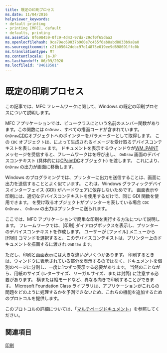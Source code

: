 ```yaml
---
title: 既定の印刷プロセス
ms.date: 11/04/2016
helpviewer_keywords:
- default printing
- printing [MFC], default
- defaults, printing
ms.assetid: 0f698459-0fc9-4d43-97da-29cf0f65daa2
ms.openlocfilehash: 9ca79ec69037b960e7c455f6ab8abd8833b9a8a0
ms.sourcegitcommit: c21b05042debc97d14875e019ee9d698691ffc0b
ms.translationtype: MT
ms.contentlocale: ja-JP
ms.lasthandoff: 06/09/2020
ms.locfileid: "84618581"
---
```

# <a name="how-default-printing-is-done"></a>既定の印刷プロセス

この記事では、MFC フレームワークに関して、Windows の既定の印刷プロセスについて説明します。

MFC アプリケーションでは、ビュークラスにという名前のメンバー関数があります。この関数には `OnDraw` 、すべての描画コードが含まれています。 `OnDraw`[CDC](reference/cdc-class.md)オブジェクトへのポインターをパラメーターとして取得します。 この `CDC` オブジェクトは、によって生成されるイメージを受け取るデバイスコンテキストを表し `OnDraw` ます。 ドキュメントを表示するウィンドウが[WM_PAINT](/windows/win32/gdi/wm-paint)メッセージを受信すると、フレームワークはを呼び出し、 `OnDraw` 画面のデバイスコンテキスト (具体的には[CPaintDC](reference/cpaintdc-class.md)オブジェクト) を渡します。 これにより、 `OnDraw` の出力が画面に移動します。

Windows のプログラミングでは、プリンターに出力を送信することは、画面に出力を送信することとよく似ています。 これは、Windows グラフィックデバイスインターフェイス (GDI) がハードウェアに依存しないためです。 画面表示や印刷には、適切なデバイスコンテキストを使用するだけで、同じ GDI 関数を使用できます。 を受け取るオブジェクトがプリンターを表している場合 `CDC` `OnDraw` 、 `OnDraw` の出力はプリンターに送られます。

ここでは、MFC アプリケーションで簡単な印刷を実行する方法について説明します。 フレームワークでは、[印刷] ダイアログボックスを表示し、プリンターのデバイスコンテキストを作成します。 ユーザーが [ファイル] メニューから [印刷] コマンドを選択すると、このデバイスコンテキストは、プリンター上のドキュメントを描画するに渡され `OnDraw` ます。

ただし、印刷と画面表示には大きな違いがいくつかあります。 印刷するときは、ウィンドウに表示されている部分を表示するのではなく、ドキュメントを個別のページに分割し、一度に1つずつ表示する必要があります。 当然のことながら、用紙のサイズ (レターサイズ、リーガルサイズ、または封筒) に注意する必要があります。 横または縦モードなど、異なる向きで印刷することができます。 Microsoft Foundation Class ライブラリは、アプリケーションがこれらの問題をどのように処理するかを予測できないため、これらの機能を追加するためのプロトコルを提供します。

このプロトコルの詳細については、「[マルチページドキュメント](multipage-documents.md)」を参照してください。

## <a name="see-also"></a>関連項目

[印刷](printing.md)
